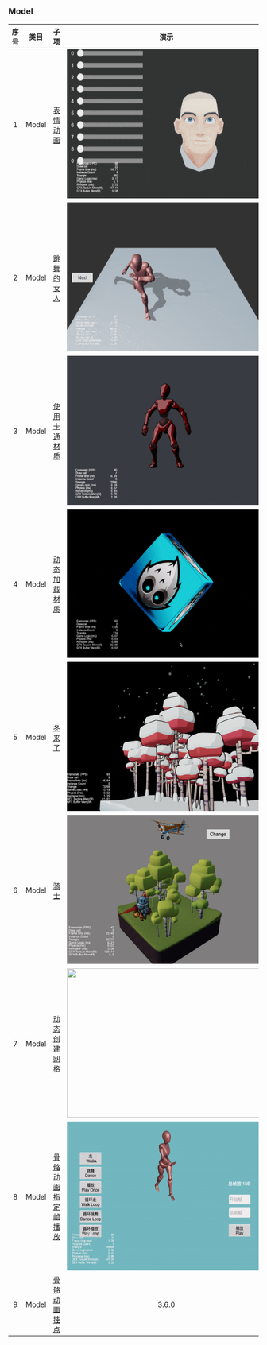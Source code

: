 ### Model
| 序号 | 类目 | 子项 | 演示 |
| :---: | :---: | :---: | :---: |
| 1 | Model | [表情动画](https://gitee.com/yeshao2069/cocos-creator-how-to-use/tree/v3.5.x/proj/Model/Creator3.6.0_3D_MorphHead)  | <div align=center><img src="../../gif/202203/2022030511.gif" width="400" height="300" /></div> |
| 2 | Model | [跳舞的女人](https://gitee.com/yeshao2069/cocos-creator-how-to-use/tree/v3.5.x/proj/Model/Creator3.6.0_3D_DanceWoman)  | <div align=center><img src="../../gif/202203/2022030512.gif" width="400" height="300" /></div> |
| 3 | Model | [使用卡通材质](https://gitee.com/yeshao2069/cocos-creator-how-to-use/tree/v3.5.x/proj/Model/Creator3.6.0_3D_Toon)  | <div align=center><img src="../../gif/202203/2022030513.gif" width="400" height="300" /></div> |
| 4 | Model | [动态加载材质](https://gitee.com/yeshao2069/cocos-creator-how-to-use/tree/v3.5.x/proj/Model/Creator3.6.0_3D_DynamicLoadMaterial)  | <div align=center><img src="../../gif/202203/2022032701.gif" width="400" height="300" /></div>  |
| 5 | Model | [冬来了](https://gitee.com/yeshao2069/cocos-creator-how-to-use/tree/v3.5.x/proj/Model/Creator3.6.0_3D_Winter) | <div align=center><img src="../../image/202203/2022030501.png" width="400" height="300" /></div>  |
| 6 | Model | [骑士](https://gitee.com/yeshao2069/cocos-creator-how-to-use/tree/v3.5.x/proj/Model/Creator3.6.0_3D_Knight)  | <div align=center><img src="../../image/202203/2022030511.png" width="400" height="300" /></div>  |
| 7 | Model | [动态创建网格](https://gitee.com/yeshao2069/cocos-creator-how-to-use/tree/v3.5.x/proj/Model/Creator3.6.0_3D_CreateMesh)  | <div align=center><img src="../../image/202205/2022052201.png" width="400" height="300" /></div>  |
| 8 | Model | [骨骼动画指定帧播放](https://gitee.com/yeshao2069/cocos-creator-how-to-use/tree/v3.6.x/proj/Model/Creator3.6.0_3D_SkeletalAnimationSpecifiedFrame) | <div align=center><img src="../../gif/202203/2022031503.gif" width="400" height="300" /></div> |
| 9 | Model | [骨骼动画挂点](https://gitee.com/yeshao2069/cocos-creator-how-to-use/tree/v3.6.x/proj/Model/Creator3.6.0_3D_SkeletalAnimAttach) | 3.6.0 | <div align=center><img src="../../gif/202209/2022091402.gif" width="400" height="300" /></div> |
